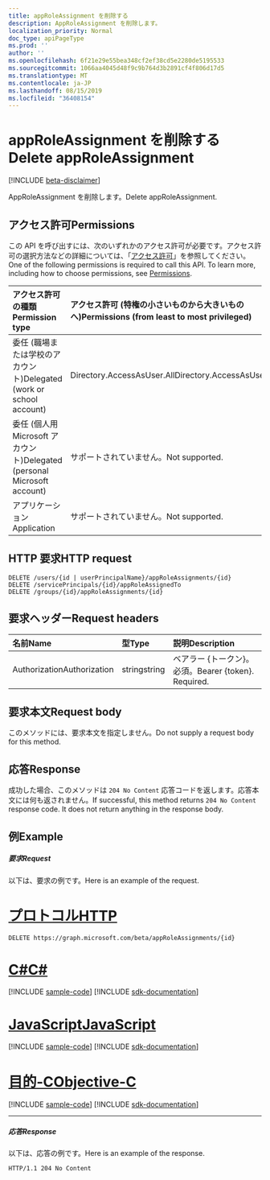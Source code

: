 ```yaml
---
title: appRoleAssignment を削除する
description: AppRoleAssignment を削除します。
localization_priority: Normal
doc_type: apiPageType
ms.prod: ''
author: ''
ms.openlocfilehash: 6f21e29e55bea348cf2ef38cd5e2280de5195533
ms.sourcegitcommit: 1066aa4045d48f9c9b764d3b2891cf4f806d17d5
ms.translationtype: MT
ms.contentlocale: ja-JP
ms.lasthandoff: 08/15/2019
ms.locfileid: "36408154"
---
```

# <a name="delete-approleassignment"></a><span data-ttu-id="75b40-103">appRoleAssignment を削除する</span><span class="sxs-lookup"><span data-stu-id="75b40-103">Delete appRoleAssignment</span></span>

[!INCLUDE [beta-disclaimer](../../includes/beta-disclaimer.md)]

<span data-ttu-id="75b40-104">AppRoleAssignment を削除します。</span><span class="sxs-lookup"><span data-stu-id="75b40-104">Delete appRoleAssignment.</span></span>
## <a name="permissions"></a><span data-ttu-id="75b40-105">アクセス許可</span><span class="sxs-lookup"><span data-stu-id="75b40-105">Permissions</span></span>
<span data-ttu-id="75b40-p101">この API を呼び出すには、次のいずれかのアクセス許可が必要です。アクセス許可の選択方法などの詳細については、「[アクセス許可](/graph/permissions-reference)」を参照してください。</span><span class="sxs-lookup"><span data-stu-id="75b40-p101">One of the following permissions is required to call this API. To learn more, including how to choose permissions, see [Permissions](/graph/permissions-reference).</span></span>

|<span data-ttu-id="75b40-108">アクセス許可の種類</span><span class="sxs-lookup"><span data-stu-id="75b40-108">Permission type</span></span>      | <span data-ttu-id="75b40-109">アクセス許可 (特権の小さいものから大きいものへ)</span><span class="sxs-lookup"><span data-stu-id="75b40-109">Permissions (from least to most privileged)</span></span>              |
|:--------------------|:---------------------------------------------------------|
|<span data-ttu-id="75b40-110">委任 (職場または学校のアカウント)</span><span class="sxs-lookup"><span data-stu-id="75b40-110">Delegated (work or school account)</span></span> | <span data-ttu-id="75b40-111">Directory.AccessAsUser.All</span><span class="sxs-lookup"><span data-stu-id="75b40-111">Directory.AccessAsUser.All</span></span>    |
|<span data-ttu-id="75b40-112">委任 (個人用 Microsoft アカウント)</span><span class="sxs-lookup"><span data-stu-id="75b40-112">Delegated (personal Microsoft account)</span></span> | <span data-ttu-id="75b40-113">サポートされていません。</span><span class="sxs-lookup"><span data-stu-id="75b40-113">Not supported.</span></span>    |
|<span data-ttu-id="75b40-114">アプリケーション</span><span class="sxs-lookup"><span data-stu-id="75b40-114">Application</span></span> | <span data-ttu-id="75b40-115">サポートされていません。</span><span class="sxs-lookup"><span data-stu-id="75b40-115">Not supported.</span></span> |

## <a name="http-request"></a><span data-ttu-id="75b40-116">HTTP 要求</span><span class="sxs-lookup"><span data-stu-id="75b40-116">HTTP request</span></span>
<!-- { "blockType": "ignored" } -->
```http
DELETE /users/{id | userPrincipalName}/appRoleAssignments/{id}
DELETE /servicePrincipals/{id}/appRoleAssignedTo
DELETE /groups/{id}/appRoleAssignments/{id}

```
## <a name="request-headers"></a><span data-ttu-id="75b40-117">要求ヘッダー</span><span class="sxs-lookup"><span data-stu-id="75b40-117">Request headers</span></span>
| <span data-ttu-id="75b40-118">名前</span><span class="sxs-lookup"><span data-stu-id="75b40-118">Name</span></span>       | <span data-ttu-id="75b40-119">型</span><span class="sxs-lookup"><span data-stu-id="75b40-119">Type</span></span> | <span data-ttu-id="75b40-120">説明</span><span class="sxs-lookup"><span data-stu-id="75b40-120">Description</span></span>|
|:---------------|:--------|:----------|
| <span data-ttu-id="75b40-121">Authorization</span><span class="sxs-lookup"><span data-stu-id="75b40-121">Authorization</span></span>  | <span data-ttu-id="75b40-122">string</span><span class="sxs-lookup"><span data-stu-id="75b40-122">string</span></span>  | <span data-ttu-id="75b40-p102">ベアラー {トークン}。必須。</span><span class="sxs-lookup"><span data-stu-id="75b40-p102">Bearer {token}. Required.</span></span> |

## <a name="request-body"></a><span data-ttu-id="75b40-125">要求本文</span><span class="sxs-lookup"><span data-stu-id="75b40-125">Request body</span></span>
<span data-ttu-id="75b40-126">このメソッドには、要求本文を指定しません。</span><span class="sxs-lookup"><span data-stu-id="75b40-126">Do not supply a request body for this method.</span></span>

## <a name="response"></a><span data-ttu-id="75b40-127">応答</span><span class="sxs-lookup"><span data-stu-id="75b40-127">Response</span></span>

<span data-ttu-id="75b40-p103">成功した場合、このメソッドは `204 No Content` 応答コードを返します。応答本文には何も返されません。</span><span class="sxs-lookup"><span data-stu-id="75b40-p103">If successful, this method returns `204 No Content` response code. It does not return anything in the response body.</span></span>

## <a name="example"></a><span data-ttu-id="75b40-130">例</span><span class="sxs-lookup"><span data-stu-id="75b40-130">Example</span></span>
##### <a name="request"></a><span data-ttu-id="75b40-131">要求</span><span class="sxs-lookup"><span data-stu-id="75b40-131">Request</span></span>
<span data-ttu-id="75b40-132">以下は、要求の例です。</span><span class="sxs-lookup"><span data-stu-id="75b40-132">Here is an example of the request.</span></span>

# <a name="httptabhttp"></a>[<span data-ttu-id="75b40-133">プロトコル</span><span class="sxs-lookup"><span data-stu-id="75b40-133">HTTP</span></span>](#tab/http)
<!-- {
  "blockType": "request",
  "name": "delete_approleassignment"
}-->
```http
DELETE https://graph.microsoft.com/beta/appRoleAssignments/{id}
```
# <a name="ctabcsharp"></a>[<span data-ttu-id="75b40-134">C#</span><span class="sxs-lookup"><span data-stu-id="75b40-134">C#</span></span>](#tab/csharp)
[!INCLUDE [sample-code](../includes/snippets/csharp/delete-approleassignment-csharp-snippets.md)]
[!INCLUDE [sdk-documentation](../includes/snippets/snippets-sdk-documentation-link.md)]

# <a name="javascripttabjavascript"></a>[<span data-ttu-id="75b40-135">JavaScript</span><span class="sxs-lookup"><span data-stu-id="75b40-135">JavaScript</span></span>](#tab/javascript)
[!INCLUDE [sample-code](../includes/snippets/javascript/delete-approleassignment-javascript-snippets.md)]
[!INCLUDE [sdk-documentation](../includes/snippets/snippets-sdk-documentation-link.md)]

# <a name="objective-ctabobjc"></a>[<span data-ttu-id="75b40-136">目的-C</span><span class="sxs-lookup"><span data-stu-id="75b40-136">Objective-C</span></span>](#tab/objc)
[!INCLUDE [sample-code](../includes/snippets/objc/delete-approleassignment-objc-snippets.md)]
[!INCLUDE [sdk-documentation](../includes/snippets/snippets-sdk-documentation-link.md)]

---

##### <a name="response"></a><span data-ttu-id="75b40-137">応答</span><span class="sxs-lookup"><span data-stu-id="75b40-137">Response</span></span>
<span data-ttu-id="75b40-138">以下は、応答の例です。</span><span class="sxs-lookup"><span data-stu-id="75b40-138">Here is an example of the response.</span></span> 
<!-- {
  "blockType": "response",
  "truncated": true
} -->
```http
HTTP/1.1 204 No Content
```

<!-- uuid: 8fcb5dbc-d5aa-4681-8e31-b001d5168d79
2015-10-25 14:57:30 UTC -->
<!--
{
  "type": "#page.annotation",
  "description": "Delete appRoleAssignment",
  "keywords": "",
  "section": "documentation",
  "tocPath": "",
  "suppressions": [
  ]
}
-->
